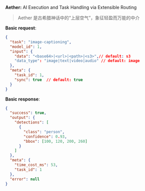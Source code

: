 **Aether:** AI Execution and Task Handling via Extensible Routing

> Aether 是古希腊神话中的“上层空气”，象征轻盈而万能的中介

**Basic request**:
```json
{
  "task": "image-captioning",
  "model_id": 1,
  "input": {
    "data": "<base64>|<url>|<path>|<s3>",// default: s3
    "data_type": "image|text|video|audio" // default: image
  },
  "meta": {
    "task_id": 1,
    "sync": true  // default: true
  }
}
```

**Basic response**:
```json
{
  "success": true,
  "output": {
    "detections": [
      {
        "class": "person",
        "confidence": 0.93,
        "bbox": [100, 120, 200, 260]
      }
    ]
  },
  "meta": {
    "time_cost_ms": 53,
    "task_id": 1
  },
  "error": null
}
```